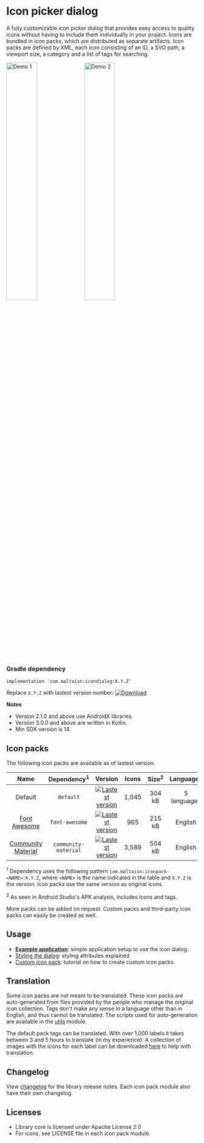 # Icon picker dialog
A fully customizable icon picker dialog that provides easy access to quality icons
without having to include them individually in your project. Icons are bundled in
icon packs, which are distributed as separate artifacts. Icon packs are defined by XML,
each icon consisting of an ID, a SVG path, a viewport size, a category and a list of
tags for searching.

<img src="screenshots/demo1.gif" width="40%" alt="Demo 1"/>  <img src="screenshots/demo2.gif" width="40%" alt="Demo 2"/>

### Gradle dependency
`implementation 'com.maltaisn:icondialog:X.Y.Z'`

Replace `X.Y.Z` with lastest version number:  [![Download](https://api.bintray.com/packages/maltaisn/icon-dialog/com.maltaisn%3Aicondialog/images/download.svg)](https://bintray.com/maltaisn/icon-dialog/com.maltaisn%3Aicondialog/_latestVersion)

**Notes**

- Version 2.1.0 and above use AndroidX libraries.
- Version 3.0.0 and above are written in Kotlin.
- Min SDK version is 14.

## Icon packs
The following icon packs are available as of lastest version.

| Name |Dependency<sup>1</sup>|Version|Icons|Size<sup>2</sup>|Languages|
|:----:|:--------:|:-----:|:---:|:----:|:-------:|
|Default|`default`|[![Lastest version](https://api.bintray.com/packages/maltaisn/icon-dialog/com.maltaisn%3Aiconpack-default/images/download.svg)](https://bintray.com/maltaisn/icon-dialog/com.maltaisn%3Aiconpack-default/_latestVersion)|1,045|304 kB|5 languages|
|[Font Awesome][font-awesome]|`font-awesome`|[![Lastest version](https://api.bintray.com/packages/maltaisn/icon-dialog/com.maltaisn%3Aiconpack-font-awesome/images/download.svg)](https://bintray.com/maltaisn/icon-dialog/com.maltaisn%3Aiconpack-font-awesome/_latestVersion)|965|215 kB|English|
|[Community Material][mdi-community]|`community-material`|[![Lastest version](https://api.bintray.com/packages/maltaisn/icon-dialog/com.maltaisn%3Aiconpack-community-material/images/download.svg)](https://bintray.com/maltaisn/icon-dialog/com.maltaisn%3Aiconpack-community-material/_latestVersion)|3,589|504 kB|English|

<sup>1</sup> Dependency uses the following pattern `com.maltaisn:iconpack-<NAME>:X.Y.Z`, where `<NAME>` is the
name indicated in the table and `X.Y.Z` is the version. Icon packs use the same version
as original icons.

<sup>2</sup> As seen in Android Studio's APK analysis, includes icons and tags.

More packs can be added on request. Custom packs and third-party icon packs can easily be created
as well.

## Usage
- [**Example application**](https://github.com/maltaisn/icondialoglib/wiki/Example-application): simple application setup to use the icon dialog.
- [Styling the dialog](https://github.com/maltaisn/icondialoglib/wiki/Styling-the-dialog): styling attributes explained
- [Custom icon pack](https://github.com/maltaisn/icondialoglib/wiki/Custom-icon-packs): tutorial on how to create custom icon packs.

## Translation
Some icon packs are not meant to be translated. These icon packs are auto-generated from
files provided by the people who manage the original icon collection. Tags don't make any
sense in a language other than in English, and thus cannot be translated. The scripts
used for auto-generation are available in the [utils][utils] module.

The default pack tags can be translated. With over 1,000 labels it takes between 3 and 5 hours
to translate (in my experience). A collection of images with the icons for each label can be downloaded
[here][default-pack-label-images] to help with translation.

## Changelog
View [changelog][changelog] for the library release notes. Each icon pack module also have their own changelog.

## Licenses
- Library core is licensed under Apache License 2.0
- For icons, see LICENSE file in each icon pack module.


[font-awesome]: https://fontawesome.com/icons
[mdi-community]: https://materialdesignicons.com/

[changelog]: CHANGELOG.md
[utils]: utils/
[default-pack-label-images]: https://github.com/maltaisn/icondialoglib/files/2957686/label-images.zip
